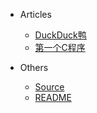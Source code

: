 * Articles
  * [DuckDuck鸭](Articles/duckduck.md)
  * [第一个C程序](Articles/myfirstc.md)

* Others
  *  [Source](source.md)
  *  [README](README.md "Gouba")